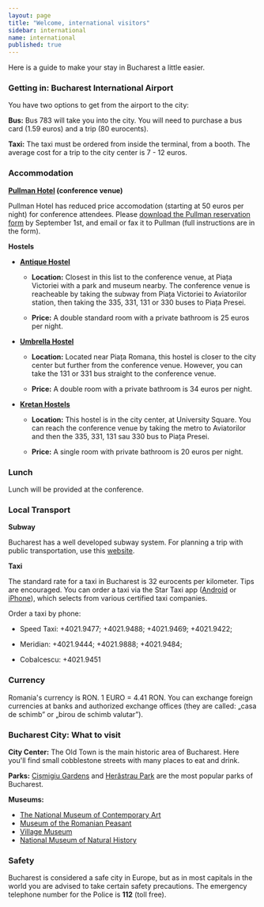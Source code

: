 ```yaml
---
layout: page
title: "Welcome, international visitors"
sidebar: international
name: international
published: true
---
```


Here is a guide to make your stay in Bucharest a little easier. 

### Getting in: Bucharest International Airport

You have two options to get from the airport to the city:

**Bus:** Bus 783 will take you into the city. You will need to purchase a bus card (1.59 euros) and a trip (80 eurocents). 

**Taxi:** The taxi must be ordered from inside the terminal, from a booth. The average cost for a trip to the city center is 7 - 12 euros. 


### Accommodation

**[Pullman Hotel](http://www.accorhotels.com/gb/hotel-1714-pullman-bucharest-world-trade-center/index.shtml) (conference venue)**

Pullman Hotel has reduced price accomodation (starting at 50 euros per night) for conference attendees. Please [download the Pullman reservation form](#) by September 1st, and email or fax it to Pullman (full instructions are in the form).

**Hostels**

- **[Antique Hostel](http://www.booking.com/hotel/ro/antique-hostel.en-gb.html)** 

	- **Location:** Closest in this list to the conference venue, at Piața Victoriei with a park and museum nearby. The conference venue is reacheable by taking the subway from Piața Victoriei to Aviatorilor station, then taking the 335, 331, 131 or 330 buses to Piața Presei. 

	- **Price:** A double standard room with a private bathroom is 25 euros per night. 

- **[Umbrella Hostel](http://www.booking.com/hotel/ro/umbrella-hostel.en-gb.html)** 

	- **Location:** Located near Piața Romana, this hostel is closer to the city center but further from the conference venue. However, you can take the 131 or 331 bus straight to the conference venue. 
    
    - **Price:** A double room with a private bathroom is 34 euros per night.

- **[Kretan Hostels](http://www.booking.com/hotel/ro/kretan-hostel.en-gb.html)** 
	
    - **Location:** This hostel is in the city center, at University Square. You can reach the conference venue by taking the metro to Aviatorilor and then the 335, 331, 131 sau 330 bus to Piața Presei. 
    
    - **Price:** A single room with private bathroom is 20 euros per night. 

### Lunch

Lunch will be provided at the conference.


### Local Transport

**Subway**

Bucharest has a well developed subway system. For planning a trip with public transportation, use this [website](http://transporturban.ro/en/bucuresti/). 

**Taxi**

The standard rate for a taxi in Bucharest is 32 eurocents per kilometer. Tips are encouraged. You can order a taxi via the Star Taxi app ([Android](https://play.google.com/store/apps/details?id=ro.startaxi.android.client) or [iPhone](http://itunes.apple.com/ro/app/star-taxi/id564195177?mt=8&uo=4)), which selects from various certified taxi companies.

Order a taxi by phone: 

- Speed Taxi: +4021.9477; +4021.9488; +4021.9469; +4021.9422;

- Meridian: +4021.9444; +4021.9888; +4021.9484;

- Cobalcescu: +4021.9451

### Currency

Romania's currency is RON. 1 EURO =  4.41 RON. You can exchange foreign currencies at banks and authorized exchange offices (they are called: „casa de schimb” or „birou de schimb valutar”). 

### Bucharest City: What to visit

**City Center:** The Old Town is the main historic area of Bucharest. Here you'll find small cobblestone streets with many places to eat and drink.

**Parks:** [Cișmigiu Gardens](http://goo.gl/maps/omtss) and [Herăstrau Park](http://goo.gl/maps/pb6Xe) are the most popular parks of Bucharest. 

**Museums:** 

- [The National Museum of Contemporary Art](http://www.mnac.ro/) 
- [Museum of the Romanian Peasant](http://www.muzeultaranuluiroman.ro/home.html)
- [Village Museum](http://www.muzeul-satului.ro/)
- [National Museum of Natural History](http://www.antipa.ro/en)

### Safety
Bucharest is considered a safe city in Europe, but as in most capitals in the world you are advised to take certain safety precautions. The emergency telephone number for the Police is **112** (toll free).